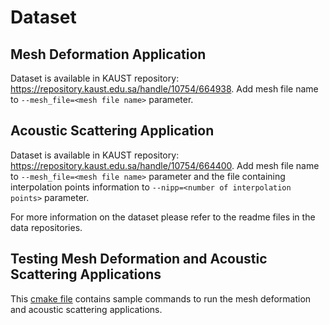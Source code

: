 # Dataset

## Mesh Deformation Application

Dataset is available in KAUST repository: https://repository.kaust.edu.sa/handle/10754/664938. 
Add mesh file name to `--mesh_file=<mesh file name>` parameter.

## Acoustic Scattering Application

Dataset is available in KAUST repository: https://repository.kaust.edu.sa/handle/10754/664400.
Add mesh file name to `--mesh_file=<mesh file name>` parameter and the file containing interpolation points information to `--nipp=<number of interpolation points>` parameter.


For more information on the dataset please refer to the readme files in the data repositories.

## Testing Mesh Deformation and Acoustic Scattering Applications

This [cmake file](timing/CMakeLists.txt) contains sample commands to run the mesh deformation and acoustic scattering applications.
